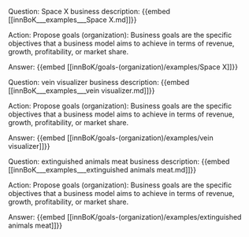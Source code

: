 Question: Space X business description:
{{embed [[innBoK___examples___Space X.md]]}}

Action: Propose goals (organization): Business goals are the specific objectives that a business model aims to achieve in terms of revenue, growth, profitability, or market share.

Answer:
{{embed [[innBoK/goals-(organization)/examples/Space X]]}}

Question: vein visualizer business description:
{{embed [[innBoK___examples___vein visualizer.md]]}}

Action: Propose goals (organization): Business goals are the specific objectives that a business model aims to achieve in terms of revenue, growth, profitability, or market share.

Answer:
{{embed [[innBoK/goals-(organization)/examples/vein visualizer]]}}

Question: extinguished animals meat business description:
{{embed [[innBoK___examples___extinguished animals meat.md]]}}

Action: Propose goals (organization): Business goals are the specific objectives that a business model aims to achieve in terms of revenue, growth, profitability, or market share.

Answer:
{{embed [[innBoK/goals-(organization)/examples/extinguished animals meat]]}}














